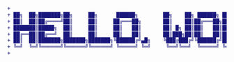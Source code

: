 ```diff
+                                                                                                +
+ ██╗  ██╗███████╗██╗     ██╗      ██████╗        ██╗    ██╗ ██████╗ ██████╗ ██╗     ██████╗ ██╗ +
+ ██║  ██║██╔════╝██║     ██║     ██╔═══██╗       ██║    ██║██╔═══██╗██╔══██╗██║     ██╔══██╗██║ +
+ ███████║█████╗  ██║     ██║     ██║   ██║       ██║ █╗ ██║██║   ██║██████╔╝██║     ██║  ██║██║ +
+ ██╔══██║██╔══╝  ██║     ██║     ██║   ██║       ██║███╗██║██║   ██║██╔══██╗██║     ██║  ██║╚═╝ +
+ ██║  ██║███████╗███████╗███████╗╚██████╔╝▄█╗    ╚███╔███╔╝╚██████╔╝██║  ██║███████╗██████╔╝██╗ +
+ ╚═╝  ╚═╝╚══════╝╚══════╝╚══════╝ ╚═════╝ ╚═╝     ╚══╝╚══╝  ╚═════╝ ╚═╝  ╚═╝╚══════╝╚═════╝ ╚═╝ +
+                                                                                                +
```

<!--
**itsromandev/itsromandev** is a ✨ _special_ ✨ repository because its `README.md` (this file) appears on your GitHub profile.

Here are some ideas to get you started:

- 🔭 I’m currently working on ...
- 🌱 I’m currently learning ...
- 👯 I’m looking to collaborate on ...
- 🤔 I’m looking for help with ...
- 💬 Ask me about ...
- 📫 How to reach me: ...
- 😄 Pronouns: ...
- ⚡ Fun fact: ...
-->
